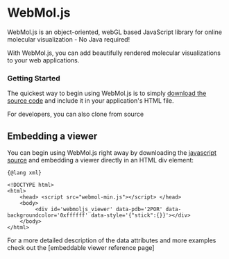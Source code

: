 WebMol.js
==========

WebMol.js is an object-oriented, webGL based JavaScript library for online molecular visualization - No Java required!

With WebMol.js, you can add beautifully rendered molecular visualizations to your web applications.  



### Getting Started ###

The quickest way to begin using WebMol.js is to simply [download the source code](build/webmol-min.js) and include it in your application's HTML file.

For developers, you can also clone from source


## Embedding a viewer ##

You can begin using WebMol.js right away by downloading the [javascript source](build/webmol-min.js) and embedding a viewer directly
in an HTML div element:

```
{@lang xml}

<!DOCTYPE html>
<html>
    <head> <script src="webmol-min.js"></script> </head>    
    <body>
         <div id='webmoljs_viewer' data-pdb='2POR' data-backgroundcolor='0xffffff' data-style='{"stick":{}}'></div>       
    </body>    
</html>
```

For a more detailed description of the data attributes and more examples check out the [embeddable viewer reference page]




 
